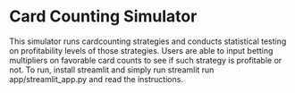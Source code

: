 # Card Counting Simulator
This simulator runs cardcounting strategies and conducts statistical testing on profitability levels of those strategies.
Users are able to input betting multipliers on favorable card counts to see if such strategy is profitable or not.
To run, install streamlit and simply run streamlit run app/streamlit_app.py and read the instructions.
